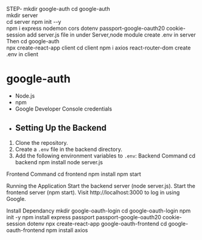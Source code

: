 STEP-
 mkdir google-auth 
 cd google-auth        
 mkdir server      
 cd server
 npm init --y          
 npm i express nodemon cors dotenv passport-google-oauth20 cookie-session
add server.js file in under Server,node module
create .env in server
Then 
cd google-auth       
npx create-react-app client
cd client
npm i axios react-router-dom
create .env in client
# google-auth
- Node.js
- npm
- Google Developer Console credentials
- ## Setting Up the Backend
1. Clone the repository.
2. Create a `.env` file in the backend directory.
3. Add the following environment variables to `.env`:
Backend Command
cd backend
npm install
node server.js

Frontend Command
cd frontend
npm install
npm start

Running the Application
Start the backend server (node server.js).
Start the frontend server (npm start).
Visit http://localhost:3000 to log in using Google.


Install Dependancy
mkdir google-oauth-login
cd google-oauth-login
npm init -y
npm install express passport passport-google-oauth20 cookie-session dotenv
npx create-react-app google-oauth-frontend
cd google-oauth-frontend
npm install axios
